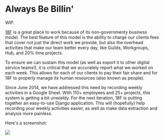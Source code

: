 # Always Be Billin'

WIP.

[18F](https://18f.gsa.gov) is a great place to work because of its non-governmenty business model.  The best feature of this model is the ability to charge our clients fees that cover not just the direct work we provide, but also the overhead activities that make our team better every day, like Guilds, Workgroups, Hub, and 20% time projects.

To ensure we can sustain this model (as well as export it to other digital service teams!), it is critical that we accurately report what we worked on each week.  This allows for each of our clients to pay their fair share and for 18F to properly manage its human resources (also known as people).

Since June 2014, we have addressed this need by recording weekly activities in a Google Sheet.  With 110+ employees and 25+ projects, this system is getting a bit unwieldy.  For the next iteration, 18F is putting together an easy-to-use Django application.  This will (hopefully) help recording your weekly activities easier, as well as make data extraction and analysis more painless.

Here's a screenshot:

![](docs/abb_screenshot.png)
